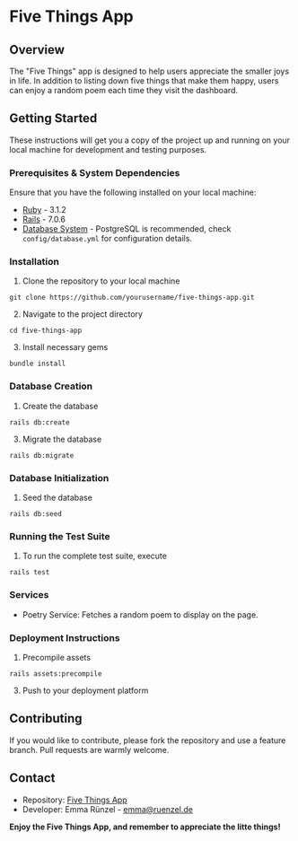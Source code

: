 # Five Things App

## Overview

The "Five Things" app is designed to help users appreciate the smaller joys in life. In addition to listing down five things that make them happy, users can enjoy a random poem each time they visit the dashboard.

## Getting Started

These instructions will get you a copy of the project up and running on your local machine for development and testing purposes.

### Prerequisites & System Dependencies

Ensure that you have the following installed on your local machine:

* [Ruby](https://www.ruby-lang.org/en/documentation/installation/) - 3.1.2
* [Rails](https://guides.rubyonrails.org/v5.0/getting_started.html) - 7.0.6
* [Database System](https://www.postgresql.org/download/) - PostgreSQL is recommended, check `config/database.yml` for configuration details.

### Installation

1. Clone the repository to your local machine
   
`git clone https://github.com/yourusername/five-things-app.git`

2. Navigate to the project directory

`cd five-things-app`

3. Install necessary gems

`bundle install`

### Database Creation

1. Create the database

`rails db:create`

3. Migrate the database

`rails db:migrate`

### Database Initialization

1. Seed the database

`rails db:seed`

### Running the Test Suite

1. To run the complete test suite, execute

`rails test`

### Services

- Poetry Service: Fetches a random poem to display on the page.

### Deployment Instructions

1. Precompile assets

`rails assets:precompile`

3. Push to your deployment platform

## Contributing

If you would like to contribute, please fork the repository and use a feature branch. Pull requests are warmly welcome.

## Contact

- Repository: [Five Things App](https://github.com/yourusername/five-things-app)
- Developer: Emma Rünzel - emma@ruenzel.de

**Enjoy the Five Things App, and remember to appreciate the litte things!**
